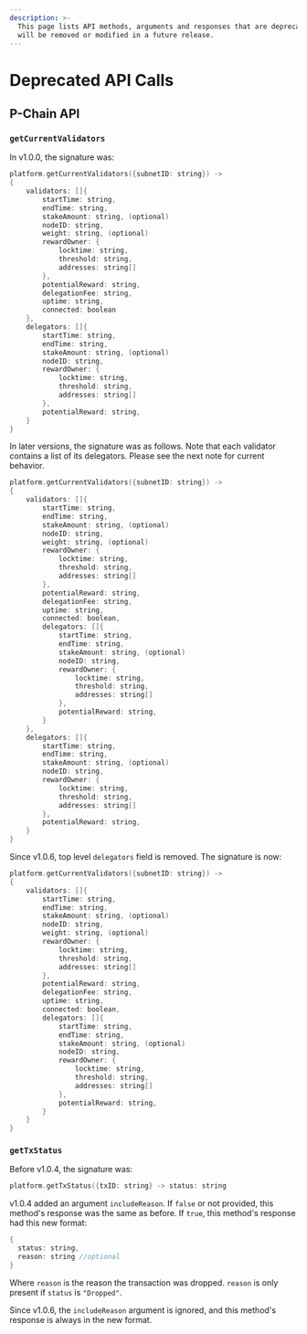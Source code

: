 ```yaml
---
description: >-
  This page lists API methods, arguments and responses that are deprecated and
  will be removed or modified in a future release.
---
```


# Deprecated API Calls

## P-Chain API

### `getCurrentValidators`

In v1.0.0, the signature was:

```cpp
platform.getCurrentValidators({subnetID: string}) ->
{
    validators: []{
        startTime: string,
        endTime: string,
        stakeAmount: string, (optional)
        nodeID: string,
        weight: string, (optional)
        rewardOwner: {
            locktime: string,
            threshold: string,
            addresses: string[]
        },
        potentialReward: string,
        delegationFee: string,
        uptime: string,
        connected: boolean
    },
    delegators: []{
        startTime: string,
        endTime: string,
        stakeAmount: string, (optional)
        nodeID: string,
        rewardOwner: {
            locktime: string,
            threshold: string,
            addresses: string[]
        },
        potentialReward: string,
    }
}
```

In later versions, the signature was as follows. Note that each validator contains a list of its delegators. Please see the next note for current behavior.

```cpp
platform.getCurrentValidators({subnetID: string}) ->
{
    validators: []{
        startTime: string,
        endTime: string,
        stakeAmount: string, (optional)
        nodeID: string,
        weight: string, (optional)
        rewardOwner: {
            locktime: string,
            threshold: string,
            addresses: string[]
        },
        potentialReward: string,
        delegationFee: string,
        uptime: string,
        connected: boolean,
        delegators: []{
            startTime: string,
            endTime: string,
            stakeAmount: string, (optional)
            nodeID: string,
            rewardOwner: {
                locktime: string,
                threshold: string,
                addresses: string[]
            },
            potentialReward: string,
        }
    },
    delegators: []{
        startTime: string,
        endTime: string,
        stakeAmount: string, (optional)
        nodeID: string,
        rewardOwner: {
            locktime: string,
            threshold: string,
            addresses: string[]
        },
        potentialReward: string,
    }
}
```
Since v1.0.6, top level `delegators` field is removed. The signature is now:
```cpp
platform.getCurrentValidators({subnetID: string}) ->
{
    validators: []{
        startTime: string,
        endTime: string,
        stakeAmount: string, (optional)
        nodeID: string,
        weight: string, (optional)
        rewardOwner: {
            locktime: string,
            threshold: string,
            addresses: string[]
        },
        potentialReward: string,
        delegationFee: string,
        uptime: string,
        connected: boolean,
        delegators: []{
            startTime: string,
            endTime: string,
            stakeAmount: string, (optional)
            nodeID: string,
            rewardOwner: {
                locktime: string,
                threshold: string,
                addresses: string[]
            },
            potentialReward: string,
        }
    }
}
```


### `getTxStatus`

Before v1.0.4, the signature was:

```cpp
platform.getTxStatus({txID: string} -> status: string
```

v1.0.4 added an argument `includeReason`. If `false` or not provided, this method's response was the same as before. If `true`, this method's response had this new format:

```cpp
{
  status: string,
  reason: string //optional
}
```

Where `reason` is the reason the transaction was dropped. `reason` is only present if `status` is `"Dropped"`.

Since v1.0.6, the `includeReason` argument is ignored, and this method's response is always in the new format.
